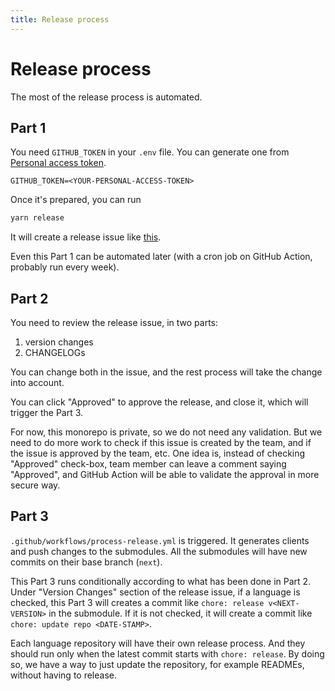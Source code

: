 ```yaml
---
title: Release process
---
```


# Release process

The most of the release process is automated.

## Part 1

You need `GITHUB_TOKEN` in your `.env` file. You can generate one from [Personal access token](https://github.com/settings/tokens/new).

```
GITHUB_TOKEN=<YOUR-PERSONAL-ACCESS-TOKEN>
```

Once it's prepared, you can run

```bash
yarn release
```

It will create a release issue like [this](https://github.com/algolia/api-clients-automation/issues/220).

Even this Part 1 can be automated later (with a cron job on GitHub Action, probably run every week).

## Part 2

You need to review the release issue, in two parts:

1. version changes
2. CHANGELOGs

You can change both in the issue, and the rest process will take the change into account.

You can click "Approved" to approve the release, and close it, which will trigger the Part 3.

For now, this monorepo is private, so we do not need any validation. But we need to do more work to check if this issue is created by the team, and if the issue is approved by the team, etc. One idea is, instead of checking "Approved" check-box, team member can leave a comment saying "Approved", and GitHub Action will be able to validate the approval in more secure way.

## Part 3

`.github/workflows/process-release.yml` is triggered. It generates clients and push changes to the submodules. All the submodules will have new commits on their base branch (`next`).

This Part 3 runs conditionally according to what has been done in Part 2. Under "Version Changes" section of the release issue, if a language is checked, this Part 3 will creates a commit like `chore: release v<NEXT-VERSION>` in the submodule. If it is not checked, it will create a commit like `chore: update repo <DATE-STAMP>`.

Each language repository will have their own release process. And they should run only when the latest commit starts with `chore: release`. By doing so, we have a way to just update the repository, for example READMEs, without having to release.
